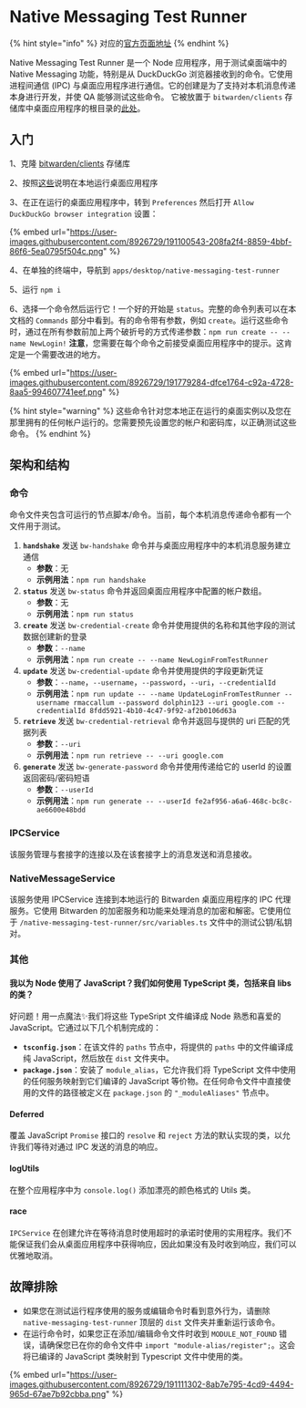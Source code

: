 # Native Messaging Test Runner

{% hint style="info" %}
对应的[官方页面地址](https://contributing.bitwarden.com/clients/desktop/native-messaging-test-runner/)
{% endhint %}

Native Messaging Test Runner 是一个 Node 应用程序，用于测试桌面端中的 Native Messaging 功能，特别是从 DuckDuckGo 浏览器接收到的命令。它使用进程间通信 (IPC) 与桌面应用程序进行通信。它的创建是为了支持对本机消息传递本身进行开发，并使 QA 能够测试这些命令。 它被放置于 `bitwarden/clients` 存储库中桌面应用程序的根目录的[此处](https://github.com/bitwarden/clients/tree/master/apps/desktop/native-messaging-test-runner)。

## 入门 <a href="#getting-started" id="getting-started"></a>

1、克隆 [bitwarden/clients](https://github.com/bitwarden/clients) 存储库

2、按照[这些](./)说明在本地运行桌面应用程序

3、在正在运行的桌面应用程序中，转到 `Preferences` 然后打开 `Allow DuckDuckGo browser integration` 设置：

{% embed url="https://user-images.githubusercontent.com/8926729/191100543-208fa2f4-8859-4bbf-86f6-5ea0795f504c.png" %}

4、在单独的终端中，导航到 `apps/desktop/native-messaging-test-runner`

5、运行 `npm i`

6、选择一个命令然后运行它！一个好的开始是 `status`。完整的命令列表可以在本文档的 `Commands` 部分中看到。有的命令带有参数，例如 `create`。运行这些命令时，通过在所有参数前加上两个破折号的方式传递参数：`npm run create -- --name NewLogin!` **注意**，您需要在每个命令之前接受桌面应用程序中的提示。这肯定是一个需要改进的地方。

{% embed url="https://user-images.githubusercontent.com/8926729/191779284-dfce1764-c92a-4728-8aa5-994607741eef.png" %}

{% hint style="warning" %}
这些命令针对您本地正在运行的桌面实例以及您在那里拥有的任何帐户运行的。您需要预先设置您的帐户和密码库，以正确测试这些命令。
{% endhint %}

## 架构和结构 <a href="#architecture-and-structure" id="architecture-and-structure"></a>

### 命令 <a href="#commands" id="commands"></a>

命令文件夹包含可运行的节点脚本/命令。当前，每个本机消息传递命令都有一个文件用于测试。

1. **`handshake`** 发送 `bw-handshake` 命令并与桌面应用程序中的本机消息服务建立通信
   * **参数**：无
   * **示例用法**：`npm run handshake`
2. **`status`** 发送 `bw-status` 命令并返回桌面应用程序中配置的帐户数组。
   * **参数**：无
   * **示例用法**：`npm run status`
3. **`create`** 发送 `bw-credential-create` 命令并使用提供的名称和其他字段的测试数据创建新的登录
   * **参数**：`--name`
   * **示例用法**：`npm run create -- --name NewLoginFromTestRunner`
4. **`update`** 发送 `bw-credential-update` 命令并使用提供的字段更新凭证
   * **参数**：`--name`，`--username`，`--password`，`--uri`，`--credentialId`
   * **示例用法**：`npm run update -- --name UpdateLoginFromTestRunner --username rmaccallum --password dolphin123 --uri google.com --credentialId 8fdd5921-4b10-4c47-9f92-af2b0106d63a`
5. **`retrieve`** 发送 `bw-credential-retrieval` 命令并返回与提供的 uri 匹配的凭据列表
   * **参数**：`--uri`
   * **示例用法**：`npm run retrieve -- --uri google.com`
6. **`generate`** 发送 `bw-generate-password` 命令并使用传递给它的 userId 的设置返回密码/密码短语
   * **参数**：`--userId`
   * **示例用法**：`npm run generate -- --userId fe2af956-a6a6-468c-bc8c-ae6600e48bdd`

### IPCService

该服务管理与套接字的连接以及在该套接字上的消息发送和消息接收。

### NativeMessageService

该服务使用 IPCService 连接到本地运行的 Bitwarden 桌面应用程序的 IPC 代理服务。它使用 Bitwarden 的加密服务和功能来处理消息的加密和解密。它使用位于 `/native-messaging-test-runner/src/variables.ts` 文件中的测试公钥/私钥对。

### 其他 <a href="#other" id="other"></a>

#### 我以为 Node 使用了 JavaScript？我们如何使用 TypeScript 类，包括来自 libs 的类？ <a href="#i-thought-node-used-javascript-how-are-we-using-typescript-classes-including-the-ones-from-libs" id="i-thought-node-used-javascript-how-are-we-using-typescript-classes-including-the-ones-from-libs"></a>

好问题！用一点魔法✨我们将这些 TypeSript 文件编译成 Node 熟悉和喜爱的 JavaScript。它通过以下几个机制完成的：

* **`tsconfig.json`**：在该文件的 `paths` 节点中，将提供的 `paths` 中的文件编译成纯 JavaScript，然后放在 `dist` 文件夹中。
* **`package.json`**：安装了 `module_alias`，它允许我们将 TypeScript 文件中使用的任何服务映射到它们编译的 JavaScript 等价物。在任何命令文件中直接使用的文件的路径被定义在 `package.json` 的 `"_moduleAliases"` 节点中。

#### **Deferred** <a href="#deferred" id="deferred"></a>

覆盖 JavaScript `Promise` 接口的 `resolve` 和 `reject` 方法的默认实现的类，以允许我们等待对通过 IPC 发送的消息的响应。

#### **logUtils** <a href="#logutils" id="logutils"></a>

在整个应用程序中为 `console.log()` 添加漂亮的颜色格式的 Utils 类。

#### race

`IPCService` 在创建允许在等待消息时使用超时的承诺时使用的实用程序。我们不能保证我们会从桌面应用程序中获得响应，因此如果没有及时收到响应，我们可以优雅地取消。

## 故障排除 <a href="#troubleshooting" id="troubleshooting"></a>

* 如果您在测试运行程序使用的服务或编辑命令时看到意外行为，请删除 `native-messaging-test-runner` 顶层的 `dist` 文件夹并重新运行该命令。
* 在运行命令时，如果您正在添加/编辑命令文件时收到 `MODULE_NOT_FOUND` 错误，请确保您已在你的命令文件中 `import "module-alias/register";`。这会将已编译的 JavaScript 类映射到 Typescript 文件中使用的类。

{% embed url="https://user-images.githubusercontent.com/8926729/191111302-8ab7e795-4cd9-4494-965d-67ae7b92cbba.png" %}
